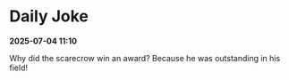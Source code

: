 # Daily Joke

**2025-07-04 11:10**

Why did the scarecrow win an award? Because he was outstanding in his field!
